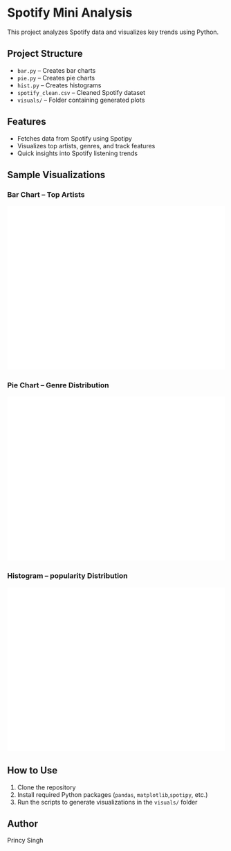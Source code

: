 # Spotify Mini Analysis 

This project analyzes Spotify data and visualizes key trends using Python.

## Project Structure
- `bar.py` – Creates bar charts
- `pie.py` – Creates pie charts
- `hist.py` – Creates histograms
- `spotify_clean.csv` – Cleaned Spotify dataset
- `visuals/` – Folder containing generated plots

## Features
- Fetches data from Spotify using Spotipy
- Visualizes top artists, genres, and track features
- Quick insights into Spotify listening trends

## Sample Visualizations

### Bar Chart – Top Artists
![Top Artists Bar Chart](visuals/top_artists.png)

### Pie Chart – Genre Distribution
![Genre Pie Chart](visuals/genre_distribution.png)

### Histogram – popularity Distribution
![Popularity Histogram](visuals/popularity_hist.png)

## How to Use
1. Clone the repository
2. Install required Python packages (`pandas`, `matplotlib`,`spotipy`, etc.)
3. Run the scripts to generate visualizations in the `visuals/` folder

## Author
Princy Singh


